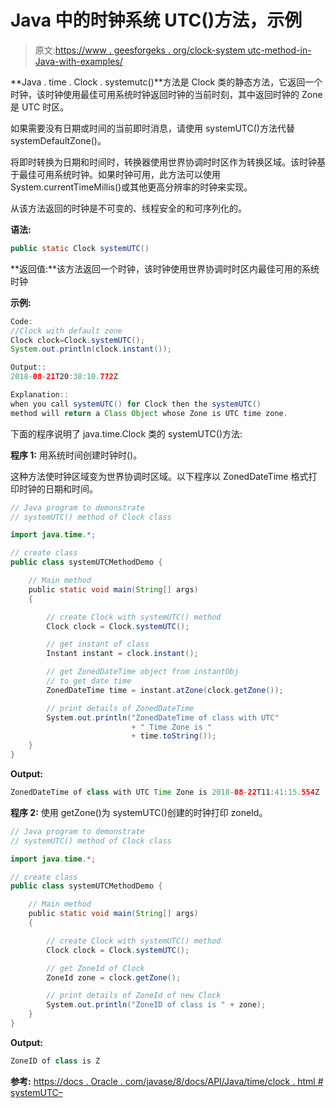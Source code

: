 # Java 中的时钟系统 UTC()方法，示例

> 原文:[https://www . geesforgeks . org/clock-system utc-method-in-Java-with-examples/](https://www.geeksforgeeks.org/clock-systemutc-method-in-java-with-examples/)

**Java . time . Clock . systemutc()**方法是 Clock 类的静态方法，它返回一个时钟，该时钟使用最佳可用系统时钟返回时钟的当前时刻，其中返回时钟的 Zone 是 UTC 时区。

如果需要没有日期或时间的当前即时消息，请使用 systemUTC()方法代替 systemDefaultZone()。

将即时转换为日期和时间时，转换器使用世界协调时时区作为转换区域。该时钟基于最佳可用系统时钟。如果时钟可用，此方法可以使用 System.currentTimeMillis()或其他更高分辨率的时钟来实现。

从该方法返回的时钟是不可变的、线程安全的和可序列化的。

**语法:**

```java
public static Clock systemUTC()
```

**返回值:**该方法返回一个时钟，该时钟使用世界协调时时区内最佳可用的系统时钟

**示例:**

```java
Code:
//Clock with default zone
Clock clock=Clock.systemUTC();
System.out.println(clock.instant());

Output:: 
2018-08-21T20:38:10.772Z

Explanation:: 
when you call systemUTC() for Clock then the systemUTC()
method will return a Class Object whose Zone is UTC time zone.

```

下面的程序说明了 java.time.Clock 类的 systemUTC()方法:

**程序 1:** 用系统时间创建时钟时()。

这种方法使时钟区域变为世界协调时区域。以下程序以 ZonedDateTime 格式打印时钟的日期和时间。

```java
// Java program to demonstrate
// systemUTC() method of Clock class

import java.time.*;

// create class
public class systemUTCMethodDemo {

    // Main method
    public static void main(String[] args)
    {

        // create Clock with systemUTC() method
        Clock clock = Clock.systemUTC();

        // get instant of class
        Instant instant = clock.instant();

        // get ZonedDateTime object from instantObj
        // to get date time
        ZonedDateTime time = instant.atZone(clock.getZone());

        // print details of ZonedDateTime
        System.out.println("ZonedDateTime of class with UTC"
                           + " Time Zone is "
                           + time.toString());
    }
}
```

**Output:**

```java
ZonedDateTime of class with UTC Time Zone is 2018-08-22T11:41:15.554Z

```

**程序 2:** 使用 getZone()为 systemUTC()创建的时钟打印 zoneId。

```java
// Java program to demonstrate
// systemUTC() method of Clock class

import java.time.*;

// create class
public class systemUTCMethodDemo {

    // Main method
    public static void main(String[] args)
    {

        // create Clock with systemUTC() method
        Clock clock = Clock.systemUTC();

        // get ZoneId of Clock
        ZoneId zone = clock.getZone();

        // print details of ZoneId of new Clock
        System.out.println("ZoneID of class is " + zone);
    }
}
```

**Output:**

```java
ZoneID of class is Z

```

**参考:**
[https://docs . Oracle . com/javase/8/docs/API/Java/time/clock . html # systemUTC–](https://docs.oracle.com/javase/8/docs/api/java/time/Clock.html#systemUTC--)